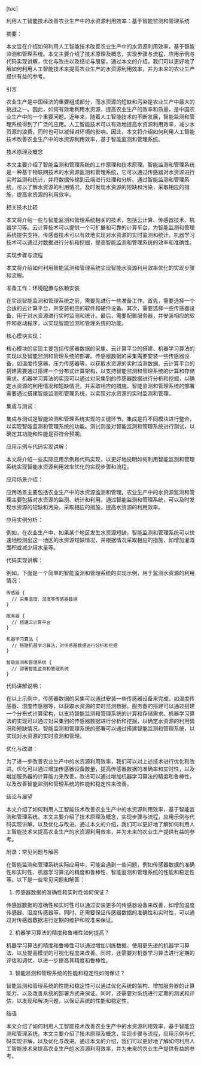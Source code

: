
[toc]                    
                
                
利用人工智能技术改善农业生产中的水资源利用效率：基于智能监测和管理系统

摘要：

本文旨在介绍如何利用人工智能技术改善农业生产中的水资源利用效率，基于智能监测和管理系统。本文主要介绍了技术原理及概念，实现步骤与流程，应用示例与代码实现讲解，优化与改进以及结论与展望。通过本文的介绍，我们可以更好地了解如何利用人工智能技术来提高农业生产的水资源利用效率，并为未来的农业生产提供有益的参考。

引言

农业生产是中国经济的重要组成部分，而水资源的短缺和污染是农业生产中最大的挑战之一。因此，如何有效地利用水资源，提高农业生产的效率和质量，是中国农业生产中的一个重要问题。近年来，随着人工智能技术的不断发展，智能监测和管理系统得到了广泛的应用。人工智能技术可以有效地提高水资源利用效率，减少水资源的浪费，同时也可以减轻对环境的影响。因此，本文将介绍如何利用人工智能技术改善农业生产中的水资源利用效率，基于智能监测和管理系统。

技术原理及概念

本文主要介绍了智能监测和管理系统的工作原理和技术原理。智能监测和管理系统是一种基于物联网技术的水资源监测和管理系统，它可以通过传感器对水资源进行实时监测和统计，并将数据传输到云端进行处理和分析。通过智能监测和管理系统，可以了解水资源的利用情况，及时发现水资源的短缺和污染，采取相应的措施，提高水资源的利用效率。

相关技术比较

本文将介绍一些与智能监测和管理系统相关的技术，包括云计算、传感器技术、机器学习等。云计算技术可以提供一个可扩展和可靠的计算平台，为智能监测和管理系统提供支持。传感器技术可以有效地实现对水资源的实时监测和统计。机器学习技术可以通过对数据进行分析和挖掘，提高智能监测和管理系统的效率和准确性。

实现步骤与流程

本文将介绍如何利用智能监测和管理系统实现智能水资源利用效率优化的实现步骤和流程。

准备工作：环境配置与依赖安装

在实现智能监测和管理系统之前，需要先进行一些准备工作。首先，需要选择一个合适的云计算平台，并安装相应的软件和硬件设备。其次，需要选择一些传感器设备，用于对水资源进行实时监测和统计。最后，需要配置服务器，并安装相应的软件和驱动程序，以实现智能监测和管理系统的功能。

核心模块实现：

核心模块的实现主要包括传感器数据的采集、云计算平台的搭建、机器学习算法的实现以及智能监测和管理系统的部署。传感器数据的采集需要安装一些传感器设备，如温度传感器、压力传感器等，以获取水资源的实时监测数据。云计算平台的搭建需要通过搭建一个分布式计算架构，以支持智能监测和管理系统的计算和存储需求。机器学习算法的实现可以通过对采集到的传感器数据进行分析和挖掘，以确定水资源的利用情况和短缺情况，并采取相应的措施。智能监测和管理系统的部署需要通过搭建智能监测和管理系统，以实现对水资源的实时监测和管理。

集成与测试：

集成与测试是智能监测和管理系统实现的关键环节。集成是将不同模块进行整合，以实现智能监测和管理系统的功能。测试则是对智能监测和管理系统进行测试，以确定其功能和性能是否符合预期。

应用示例与代码实现讲解：

本文将介绍一些实际应用示例和代码实现，以更好地说明如何利用智能监测和管理系统实现智能水资源利用效率优化的实现步骤和流程。

应用场景介绍：

应用场景主要包括农业生产中的水资源监测和管理。农业生产中的水资源监测和管理主要包括对水资源的监测、统计和利用。通过智能监测和管理系统，可以及时发现水资源的短缺和污染，采取相应的措施，提高水资源的利用效率。

应用实例分析：

例如，在农业生产中，如果某个地区发生水资源短缺，智能监测和管理系统可以快速地检测出这一地区的水资源短缺情况，并根据情况采取相应的措施，如增加灌溉面积或减少用水量等。

代码实现讲解：

例如，下面是一个简单的智能监测和管理系统的实现示例，用于监测水资源的利用情况：

```
传感器 {
  // 采集温度、湿度等传感器数据
}

服务器 {
  // 搭建云计算平台
}

机器学习算法 {
  // 搭建机器学习算法，对传感器数据进行分析和挖掘
}

智能监测和管理系统 {
  // 部署智能监测和管理系统
}
```

代码讲解说明：

在以上示例中，传感器数据的采集可以通过安装一些传感器设备来完成，如温度传感器、湿度传感器等，以获取水资源的实时监测数据。服务器的搭建可以通过搭建一个分布式计算架构，以支持智能监测和管理系统的计算和存储需求。机器学习算法的实现可以通过对采集到的传感器数据进行分析和挖掘，以确定水资源的利用情况和短缺情况。智能监测和管理系统的部署可以通过搭建智能监测和管理系统，以实现对水资源的实时监测和管理。

优化与改进：

为了进一步改善农业生产中的水资源利用效率，我们可以对上述技术进行优化和改进。优化可以通过增加传感器设备数量，提高传感器数据的准确率和实时性，以及增加服务器的计算能力来改善。改进可以通过增加机器学习算法的精度和鲁棒性，以及改善智能监测和管理系统的性能和稳定性来改善。

结论与展望

本文介绍了如何利用人工智能技术改善农业生产中的水资源利用效率，基于智能监测和管理系统。本文主要介绍了技术原理及概念，实现步骤与流程，应用示例与代码实现讲解，以及优化与改进。通过本文的介绍，我们可以更好地了解如何利用人工智能技术来提高农业生产的水资源利用效率，并为未来的农业生产提供有益的参考。

附录：常见问题与解答

在智能监测和管理系统实际应用中，可能会遇到一些问题，例如传感器数据的准确性和实时性、机器学习算法的精度和鲁棒性、智能监测和管理系统的性能和稳定性等。以下是一些常见问题和解答：

1. 传感器数据的准确性和实时性如何保证？

传感器数据的准确性和实时性可以通过安装更多的传感器设备来改善，如增加温度传感器、湿度传感器等。同时，还需要保证传感器数据的准确性和实时性，可以通过对传感器数据进行定期的维护和校准来保证。

2. 机器学习算法的精度和鲁棒性如何提高？

机器学习算法的精度和鲁棒性可以通过增加训练数据、使用更先进的机器学习算法、以及提高模型的可视化程度来改善。同时，还需要对机器学习算法进行定期的评估和调优，以进一步提高其精度和鲁棒性。

3. 智能监测和管理系统的性能和稳定性如何保证？

智能监测和管理系统的性能和稳定性可以通过优化系统的架构、增加服务器的计算能力、以及改善系统的部署方式来保证。同时，还需要对系统进行定期的测试和评估，以发现和解决问题，以保证系统的性能和稳定性。

结语

本文介绍了如何利用人工智能技术改善农业生产中的水资源利用效率，基于智能监测和管理系统。本文主要介绍了技术原理及概念，实现步骤与流程，应用示例与代码实现讲解，以及优化与改进。通过本文的介绍，我们可以更好地了解如何利用人工智能技术来提高农业生产的水资源利用效率，并为未来的农业生产提供有益的参考。


